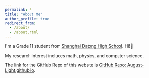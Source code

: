 ```yaml
---
permalink: /
title: "About Me"
author_profile: true
redirect_from:
  - /about/
  - /about.html
---
```


I'm a Grade 11 student from [Shanghai Datong High School](https://dt.hpe.cn/). Hi!🎈

My research interest includes math, physics, and computer science.

The link for the GitHub Repo of this website is [GitHub Repo: August-Light.github.io](https://github.com/August-Light/August-Light.github.io).